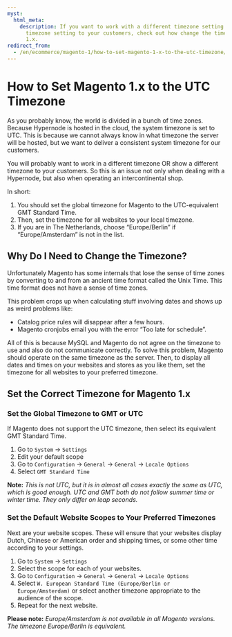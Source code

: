 ```yaml
---
myst:
  html_meta:
    description: If you want to work with a different timezone setting or show a different
      timezone setting to your customers, check out how change the timezone on Magento
      1.x.
redirect_from:
  - /en/ecommerce/magento-1/how-to-set-magento-1-x-to-the-utc-timezone/
---
```


<!-- source: https://support.hypernode.com/en/ecommerce/magento-1/how-to-set-magento-1-x-to-the-utc-timezone/ -->

# How to Set Magento 1.x to the UTC Timezone

As you probably know, the world is divided in a bunch of time zones. Because Hypernode is hosted in the cloud, the system timezone is set to UTC. This is because we cannot always know in what timezone the server will be hosted, but we want to deliver a consistent system timezone for our customers.

You will probably want to work in a different timezone OR show a different timezone to your customers. So this is an issue not only when dealing with a Hypernode, but also when operating an intercontinental shop.

In short:

1. You should set the global timezone for Magento to the UTC-equivalent GMT Standard Time.
1. Then, set the timezone for all websites to your local timezone.
1. If you are in The Netherlands, choose “Europe/Berlin” if “Europe/Amsterdam” is not in the list.

## Why Do I Need to Change the Timezone?

Unfortunately Magento has some internals that lose the sense of time zones by converting to and from an ancient time format called the Unix Time. This time format does not have a sense of time zones.

This problem crops up when calculating stuff involving dates and shows up as weird problems like:

- Catalog price rules will disappear after a few hours.
- Magento cronjobs email you with the error “Too late for schedule”.

All of this is because MySQL and Magento do not agree on the timezone to use and also do not communicate correctly. To solve this problem, Magento should operate on the same timezone as the server. Then, to display all dates and times on your websites and stores as you like them, set the timezone for all websites to your preferred timezone.

## Set the Correct Timezone for Magento 1.x

### Set the Global Timezone to GMT or UTC

If Magento does not support the UTC timezone, then select its equivalent GMT Standard Time.

1. Go to `System` -> `Settings`
1. Edit your default scope
1. Go to `Configuration` -> `General` -> `General` -> `Locale Options`
1. Select `GMT Standard Time`

**Note:** *This is not UTC, but it is in almost all cases exactly the same as UTC, which is good enough. UTC and GMT both do not follow summer time or winter time. They only differ on leap seconds.*

### Set the Default Website Scopes to Your Preferred Timezones

Next are your website scopes. These will ensure that your websites display Dutch, Chinese or American order and shipping times, or some other time according to your settings.

1. Go to `System` -> `Settings`
1. Select the scope for each of your websites.
1. Go to `Configuration` -> `General` -> `General` -> `Locale Options`
1. Select `W. European Standard Time (Europe/Berlin or Europe/Amsterdam)` or select another timezone appropriate to the audience of the scope.
1. Repeat for the next website.

**Please note:** *Europe/Amsterdam is not available in all Magento versions. The timezone Europe/Berlin is equivalent.*
